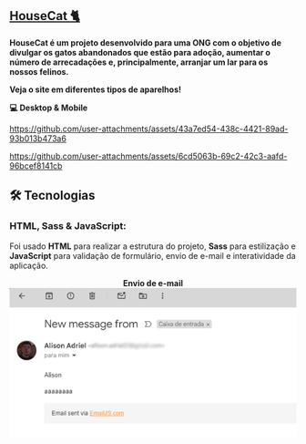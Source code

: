  ## [HouseCat 🐈 ](https://alisonadriel.github.io/HouseCat/#)

<b>HouseCat é um projeto desenvolvido para uma ONG com o objetivo de divulgar os gatos abandonados que estão para adoção,
aumentar o número de arrecadações e, principalmente, arranjar um lar para os nossos felinos.</b>





<b>Veja o site em diferentes tipos de aparelhos!</b>
</p>
  <b> 💻 Desktop & Mobile</b>
  </p>
 




https://github.com/user-attachments/assets/43a7ed54-438c-4421-89ad-93b013b473a6








 

https://github.com/user-attachments/assets/6cd5063b-69c2-42c3-aafd-96bcef8141cb






<h2> 🛠️ Tecnologias</h2>

### HTML, Sass & JavaScript:
Foi usado <b>HTML</b> para realizar a estrutura do projeto, <b>Sass</b> para estilização e <b>JavaScript</b> para validação de formulário, envio de e-mail e interatividade da aplicação.

<p align="center">
  <b>Envio de e-mail</b>
  <img src="src/assets/readme/email-teste.png" width="1200px">
</p>
  




